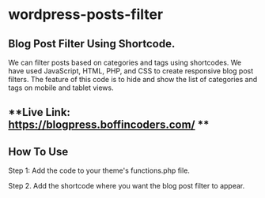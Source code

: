 # wordpress-posts-filter

## Blog Post Filter Using Shortcode.

We can filter posts based on categories and tags using shortcodes. We have used JavaScript, HTML, PHP, and CSS to create responsive blog post filters.  The feature of this code is to hide and show the list of categories and tags on mobile and tablet views.

## **Live Link: https://blogpress.boffincoders.com/ **

## How To Use

 Step 1: Add the code to your theme's functions.php file.


 Step 2. Add the shortcode where you want the blog post filter to appear.
